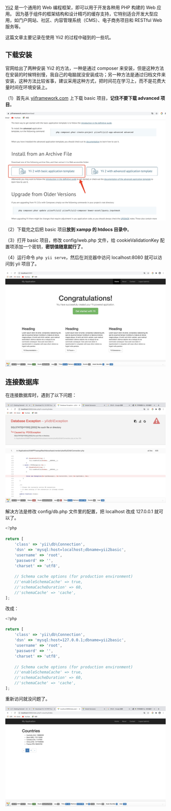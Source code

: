 [Yii2](https://www.yiiframework.com/doc/guide/2.0/zh-cn/intro-yii) 是一个通用的 Web 编程框架，即可以用于开发各种用 PHP 构建的 Web 应用。 因为基于组件的框架结构和设计精巧的缓存支持，它特别适合开发大型应用，如门户网站、社区、内容管理系统（CMS）、电子商务项目和 RESTful Web 服务等。

这篇文章主要记录在使用 Yii2 的过程中碰到的一些坑。

## 下载安装

官网给出了两种安装 Yii2 的方法，一种是通过 composer 来安装，但是这种方法在安装的时候特别慢，我自己的电脑就没安装成功；另一种方法是通过归档文件来安装，这种方法比较省事，建议采用这种方式，把时间花在学习上，而不是花费大量时间在环境安装上。

（1）首先从 [yiiframework.com](https://www.yiiframework.com/download) 上下载 basic 项目，**记住不要下载 advanced 项目**。

![yii](../.vuepress/public/assets/image/php/yii1.png 'yii')

（2）下载完之后把 basic 项目**放到 xampp 的 htdocs 目录中**。

（3）打开 basic 项目，修改 config/web.php 文件，给 cookieValidationKey 配置项添加一个密钥，**密钥值随意就行了**。

（4）运行命令 `php yii serve`，然后在浏览器中访问 localhost:8080 就可以访问到 yii 项目了。

![yii](../.vuepress/public/assets/image/php/yii2.png 'yii')

## 连接数据库

在连接数据库时，遇到了以下问题：

![yii](../.vuepress/public/assets/image/php/yii3.png 'yii')

解决方法是修改 config/db.php 文件里的配置，把 localhost 改成 127.0.0.1 就可以了。

```js
<?php

return [
    'class' => 'yii\db\Connection',
    'dsn' => 'mysql:host=localhost;dbname=yii2basic',
    'username' => 'root',
    'password' => '',
    'charset' => 'utf8',

    // Schema cache options (for production environment)
    //'enableSchemaCache' => true,
    //'schemaCacheDuration' => 60,
    //'schemaCache' => 'cache',
];
```

改成：

```js
<?php

return [
    'class' => 'yii\db\Connection',
    'dsn' => 'mysql:host=127.0.0.1;dbname=yii2basic',
    'username' => 'root',
    'password' => '',
    'charset' => 'utf8',

    // Schema cache options (for production environment)
    //'enableSchemaCache' => true,
    //'schemaCacheDuration' => 60,
    //'schemaCache' => 'cache',
];
```

重新访问就没问题了。

![yii](../.vuepress/public/assets/image/php/yii4.png 'yii')
